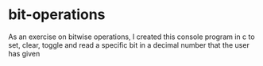 # bit-operations
As an exercise on bitwise operations, I created this console program in c to set, clear, toggle and read a specific bit in a decimal number that the user has given

